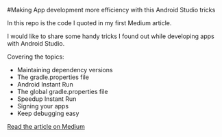 #Making App development more efficiency with this Android Studio tricks

In this repo is the code I quoted in my first Medium article.

I would like to share some handy tricks I found out while developing apps with Android Studio.

Covering the topics:

- Maintaining dependency versions
- The gradle.properties file
- Android Instant Run
- The global gradle.properties file
- Speedup Instant Run
- Signing your apps
- Keep debugging easy

[Read the article on Medium](https://medium.com/@rekire/making-app-development-more-efficiency-with-this-android-studio-tricks-12efabe90f77)

